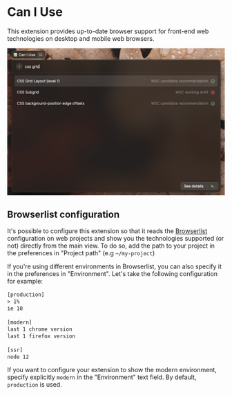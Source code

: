 # Can I Use

This extension provides up-to-date browser support for front-end web technologies on desktop and mobile web browsers.

![Screenshot of the main view](./assets/demo.png)

## Browserlist configuration

It's possible to configure this extension so that it reads the [Browserlist](https://github.com/browserslist/browserslist) configuration on web projects and show you the technologies supported (or not) directly from the main view. To do so, add the path to your project in the preferences in "Project path" (e.g `~/my-project`)

If you're using different environments in Browserlist, you can also specify it in the preferences in "Environment". Let's take the following configuration for example:

```
[production]
> 1%
ie 10

[modern]
last 1 chrome version
last 1 firefox version

[ssr]
node 12
```

If you want to configure your extension to show the modern environment, specify explicitly `modern` in the "Environment" text field. By default, `production` is used.